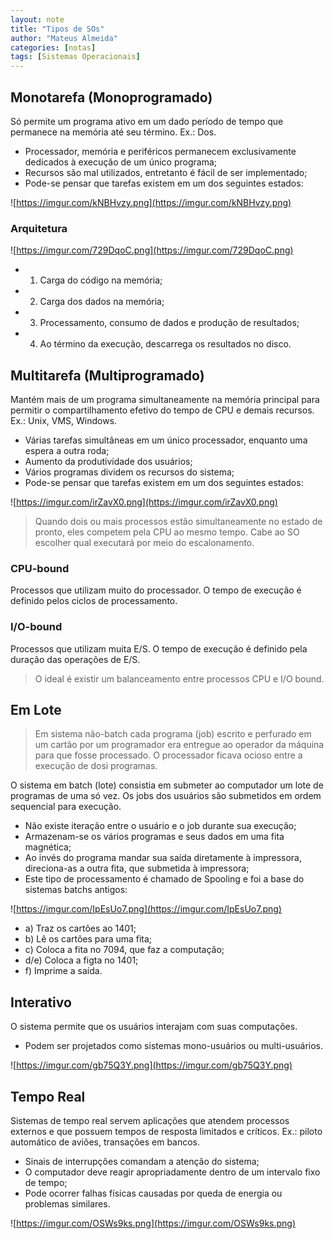 ```yaml
---
layout: note
title: "Tipos de SOs"
author: "Mateus Almeida"
categories: [notas]
tags: [Sistemas Operacionais]
---
```


## Monotarefa (Monoprogramado)
Só permite um programa ativo em um dado período de tempo que permanece na memória até seu término. Ex.: Dos.

- Processador, memória e periféricos permanecem exclusivamente dedicados à execução de um único programa;
- Recursos são mal utilizados, entretanto é fácil de ser implementado;
- Pode-se pensar que tarefas existem em um dos seguintes estados:

![https://imgur.com/kNBHvzy.png](https://imgur.com/kNBHvzy.png)

### Arquitetura
![https://imgur.com/729DqoC.png](https://imgur.com/729DqoC.png)
- 1) Carga do código na memória;
- 2) Carga dos dados na memória;
- 3) Processamento, consumo de dados e produção de resultados;
- 4) Ao término da execução, descarrega os resultados no disco.

## Multitarefa (Multiprogramado)
Mantém mais de um programa simultaneamente na memória principal para permitir o compartilhamento efetivo do tempo de CPU e demais recursos. Ex.: Unix, VMS, Windows.

- Várias tarefas simultâneas em um único processador, enquanto uma espera a outra roda;
- Aumento da produtividade dos usuários;
- Vários programas dividem os recursos do sistema;
- Pode-se pensar que tarefas existem em um dos seguintes estados:

![https://imgur.com/irZavX0.png](https://imgur.com/irZavX0.png)

>Quando dois ou mais processos estão simultaneamente no estado de pronto, eles competem pela CPU ao mesmo tempo. Cabe ao SO escolher qual executará por meio do escalonamento.

### CPU-bound
Processos que utilizam muito do processador. O tempo de execução é definido pelos ciclos de processamento.

### I/O-bound
Processos que utilizam muita E/S. O tempo de execução é definido pela duração das operações de E/S.

>O ideal é existir um balanceamento entre processos CPU e I/O bound.


## Em Lote
>Em sistema não-batch cada programa (job) escrito e perfurado em um cartão por um programador era entregue ao operador da máquina para que fosse processado. O processador ficava ocioso entre a execução de dosi programas.

O sistema em batch (lote) consistia em submeter ao computador um lote de programas de uma só vez. Os jobs dos usuários são submetidos em ordem sequencial para execução.

- Não existe iteração entre o usuário e o job durante sua execução;
- Armazenam-se os vários programas e seus dados em uma fita magnética;
- Ao invés do programa mandar sua saída diretamente à impressora, direciona-as a outra fita, que submetida à impressora;
- Este tipo de processamento é chamado de Spooling e foi a base do sistemas batchs antigos:

![https://imgur.com/IpEsUo7.png](https://imgur.com/IpEsUo7.png)

- a) Traz os cartões ao 1401;
- b) Lê os cartões para uma fita;
- c) Coloca a fita no 7094, que faz a computação;
- d/e) Coloca a figta no 1401;
- f) Imprime a saída.

## Interativo

O sistema permite que os usuários interajam com suas computações.

- Podem ser projetados como sistemas mono-usuários ou multi-usuários.

![https://imgur.com/gb75Q3Y.png](https://imgur.com/gb75Q3Y.png)

## Tempo Real

Sistemas de tempo real servem aplicações que atendem processos externos e que possuem tempos de resposta limitados e críticos. Ex.: piloto automático de aviões, transações em bancos.

- Sinais de interrupções comandam a atenção do sistema;
- O computador deve reagir apropriadamente dentro de um intervalo fixo de tempo;
- Pode ocorrer falhas físicas causadas por queda de energia ou problemas similares.

![https://imgur.com/OSWs9ks.png](https://imgur.com/OSWs9ks.png)